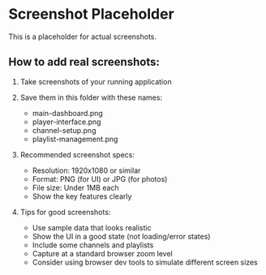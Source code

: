 # Screenshot Placeholder

This is a placeholder for actual screenshots. 

## How to add real screenshots:

1. Take screenshots of your running application
2. Save them in this folder with these names:
   - main-dashboard.png
   - player-interface.png
   - channel-setup.png
   - playlist-management.png

3. Recommended screenshot specs:
   - Resolution: 1920x1080 or similar
   - Format: PNG (for UI) or JPG (for photos)
   - File size: Under 1MB each
   - Show the key features clearly

4. Tips for good screenshots:
   - Use sample data that looks realistic
   - Show the UI in a good state (not loading/error states)
   - Include some channels and playlists
   - Capture at a standard browser zoom level
   - Consider using browser dev tools to simulate different screen sizes
